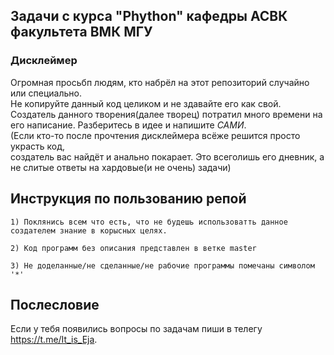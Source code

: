 ## Задачи с курса "Phython" кафедры АСВК факультета ВМК МГУ
### Дисклеймер
Огромная просьбп людям, кто набрёл на этот репозиторий случайно или специально.  
Не копируйте данный код целиком и не здавайте его как свой.  
Создатель данного творения(далее творец) потратил много времени на его написание. Разберитесь в идее и напишите *САМИ*.  
(Если кто-то после прочтения дисклеймера всёже решится просто украсть код,  
создатель вас найдёт и анально покарает. Это всеголишь его дневник, а не слитые ответы на хардовые(и не очень) задачи)
## Инструкция по пользованию репой
    1) Поклянись всем что есть, что не будешь использоватть данное создателем знание в корысных целях.

    2) Код программ без описания представлен в ветке master

    3) Не доделанные/не сделанные/не рабочие программы помечаны символом '*'
## Послесловие
Если у тебя появились вопросы по задачам пиши в телегу
    https://t.me/It_is_Eja.